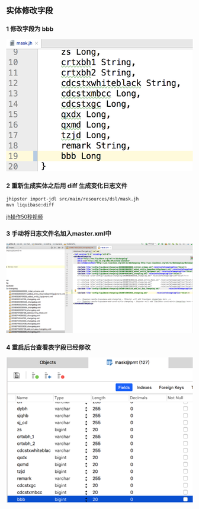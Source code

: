 ## 实体修改字段


### 1 修改字段为 bbb

![修改字段为 bbb](img/liquidbase-1.png)

### 2 重新生成实体之后用 diff 生成变化日志文件

    jhipster import-jdl src/main/resources/dsl/mask.jh
    mvn liquibase:diff

[jh操作50秒视频](https://asciinema.org/a/1iN4a4wTYQPEOE3m7zMIdG82p)

### 3 手动将日志文件名加入master.xml中

![master.xml文件](img/liquidbase-2.png)

### 4 重启后台查看表字段已经修改

![表字段已经修改](img/liquidbase-3.png)
